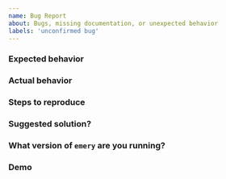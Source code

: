```yaml
---
name: Bug Report
about: Bugs, missing documentation, or unexpected behavior
labels: 'unconfirmed bug'
---
```


<!--
## Feature requests

We use issues for tracking bugs. If you'd like to request a feature, create an "idea" discussion instead. Be sure to look through existing ideas to see if there's something similar. If you find a similar idea show that it's important to you by voting for it (↑).

Discussions (ideas):
https://github.com/Thinkmill/emery/discussions/categories/ideas

## Duplicates

Before raising a bug please search through our open and closed issues to see if there's something similar. If you find a similar issue you can show that it's important to you by adding a reaction (such as 👍).

Issues (all):
https://github.com/thinkmill/emery/issues?q=is%3Aissue
-->

### Expected behavior

### Actual behavior

### Steps to reproduce

### Suggested solution?

<!--
  Do you have any ideas on how we could fix this?
  It is okay if you don't!
-->

### What version of `emery` are you running?

<!--
  We will only look into issues that are effecting the latest version.
-->

### Demo

<!--
Please provide an example to show the issue. Here is a boilerplate to help you get started:
https://codesandbox.io/s/yi0jp5

- If you paste a big block of code it can be difficult to debug.
- Issues without demo's may not be investigated.
-->

<!--
## Note: stale issues will be removed

When a maintainer asks a question about an issue and it is not responded to within a reasonable time frame then the issue will be closed. We don't want this to happen — but we also do not want to accumulate stale issues.
-->

